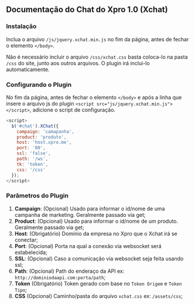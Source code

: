 ## Documentação do Chat do Xpro 1.0 (Xchat)
### Instalação
Inclua o arquivo `/js/jquery.xchat.min.js` no fim da página, antes de fechar o elemento `</body>`.

Não é necessário incluir o arquivo `/css/xchat.css` basta coloca-lo na pasta `/css` do site, junto aos outros arquivos. O plugin irá inclui-lo automaticamente.

### Configurando o Plugin
No fim da página, antes de fechar o elemento `</body>` e após a linha que insere o arquivo js do plugin `<script src="js/jquery.xchat.min.js"></script>`,
adicione o script de configuração.

```javascript
<script>
  $('#chat').XChat({
    campaign: 'camapanha',
    product: 'produto',
    host: 'host.xpro.me',
    port: '80',
    ssl: 'false',
    path: '/ws',
    tk: 'token',
    css: '/css'
  });
</script>
```

### Parâmetros do Plugin
1. **Campaign**: (Opcional) Usado para informar o id/nome de uma campanha de marketing. Geralmente passado via get;
2. **Product**: (Opcional) Usado para informar o id/nome de um produto. Geralmente passado via get;
3. **Host**: (Obrigatório) Domínio da empresa no Xpro que o Xchat irá se conectar;
4. **Port**: (Opcional) Porta na qual a conexão via websocket será estabelecida;
5. **SSL**: (Opcional) Caso a comunicação via websocket seja feita usando ssl;
6. **Path**: (Opcional) Path do enderaço da API ex: `http://dominiodaapi.com:porta/path`;
7. **Token** (Obrigatório) Token gerado com base no `Token Origem` e `Token Tipo`;
8. **CSS** (Opcional) Caminho/pasta do arquivo `xchat.css` ex: `/assets/css`;